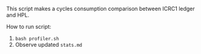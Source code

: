 This script makes a cycles consumption comparison between ICRC1 ledger and HPL.

How to run script:
1) `bash profiler.sh`
2) Observe updated `stats.md`
